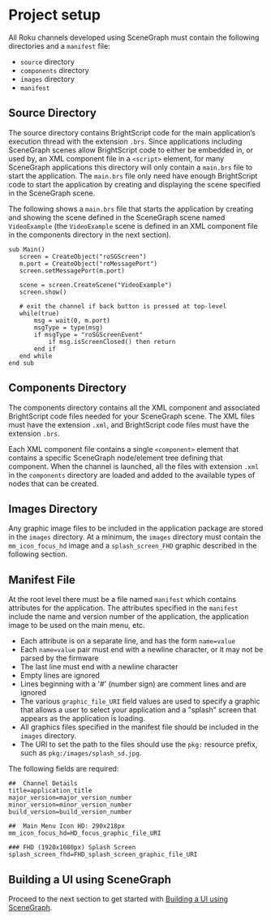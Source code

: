 # Project setup

All Roku channels developed using SceneGraph must contain the following directories and a `manifest` file:

* `source` directory
* `components` directory
* `images` directory
* `manifest`

## Source Directory

The source directory contains BrightScript code for the main application’s execution thread with the extension `.brs`. Since applications including SceneGraph scenes allow BrightScript code to either be embedded in, or used by, an XML component file in a `<script>` element, for many SceneGraph applications this directory will only contain a `main.brs` file to start the application. The `main.brs` file only need have enough BrightScript code to start the application by creating and displaying the scene specified in the SceneGraph scene.

The following shows a `main.brs` file that starts the application by creating and showing the scene defined in the SceneGraph scene named `VideoExample` (the `VideoExample` scene is defined in an XML component file in the components directory in the next section).

```brightscript
sub Main()
   screen = CreateObject("roSGScreen")
   m.port = CreateObject("roMessagePort")
   screen.setMessagePort(m.port)

   scene = screen.CreateScene("VideoExample")
   screen.show()

   # exit the channel if back button is pressed at top-level
   while(true)
       msg = wait(0, m.port)
       msgType = type(msg)
       if msgType = "roSGScreenEvent"
           if msg.isScreenClosed() then return
       end if
   end while
end sub
```

## Components Directory

The components directory contains all the XML component and associated BrightScript code files needed for your SceneGraph scene. The XML files must have the extension `.xml`, and BrightScript code files must have the extension `.brs`.

Each XML component file contains a single `<component>` element that contains a specific SceneGraph node/element tree defining that component. When the channel is launched, all the files with extension `.xml` in the `components` directory are loaded and added to the available types of nodes that can be created.

## Images Directory

Any graphic image files to be included in the application package are stored in the `images` directory. At a minimum, the `images` directory must contain the `mm_icon_focus_hd` image and a `splash_screen_FHD` graphic described in the following section.

## Manifest File

At the root level there must be a file named `manifest` which contains attributes for the application. The attributes specified in the `manifest` include the name and version number of the application, the application image to be used on the main menu, etc.

* Each attribute is on a separate line, and has the form `name=value`
* Each `name=value` pair must end with a newline character, or it may not be parsed by the firmware
* The last line must end with a newline character
* Empty lines are ignored
* Lines beginning with a '#' (number sign) are comment lines and are ignored
* The various `graphic_file_URI` field values are used to specify a graphic that allows a user to select your application and a "splash" screen that appears as the application is loading.
* All graphics files specified in the manifest file should be included in the `images` directory.
* The URI to set the path to the files should use the `pkg:` resource prefix, such as `pkg:/images/splash_sd.jpg`.

The following fields are required:

```brightscript
##  Channel Details
title=application_title
major_version=major_version_number
minor_version=minor_version_number
build_version=build_version_number

##  Main Menu Icon HD: 290x218px
mm_icon_focus_hd=HD_focus_graphic_file_URI

### FHD (1920x1080px) Splash Screen
splash_screen_fhd=FHD_splash_screen_graphic_file_URI
```

## Building a UI using SceneGraph

Proceed to the next section to get started with [Building a UI using SceneGraph](/develop/channel-development/scenegraph-ui.md).

